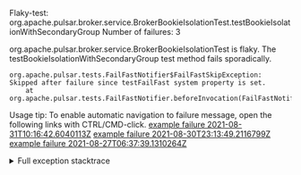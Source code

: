         
Flaky-test: org.apache.pulsar.broker.service.BrokerBookieIsolationTest.testBookieIsolationWithSecondaryGroup
Number of failures: 3

org.apache.pulsar.broker.service.BrokerBookieIsolationTest is flaky. The testBookieIsolationWithSecondaryGroup test method fails sporadically.

```
org.apache.pulsar.tests.FailFastNotifier$FailFastSkipException: Skipped after failure since testFailFast system property is set.
	at org.apache.pulsar.tests.FailFastNotifier.beforeInvocation(FailFastNotifier.java:88)

```

Usage tip: To enable automatic navigation to failure message, open the following links with CTRL/CMD-click.
[example failure 2021-08-31T10:16:42.6040113Z](https://github.com/apache/pulsar/runs/3471501156?check_suite_focus=true#step:10:2079)
[example failure 2021-08-30T23:13:49.2116799Z](https://github.com/apache/pulsar/runs/3467152431?check_suite_focus=true#step:9:1385)
[example failure 2021-08-27T06:37:39.1310264Z](https://github.com/apache/pulsar/runs/3440411059?check_suite_focus=true#step:9:3307)


<details>
<summary>Full exception stacktrace</summary>
<code><pre>
org.apache.pulsar.tests.FailFastNotifier$FailFastSkipException: Skipped after failure since testFailFast system property is set.
	at org.apache.pulsar.tests.FailFastNotifier.beforeInvocation(FailFastNotifier.java:88)

</pre></code>
</details>

